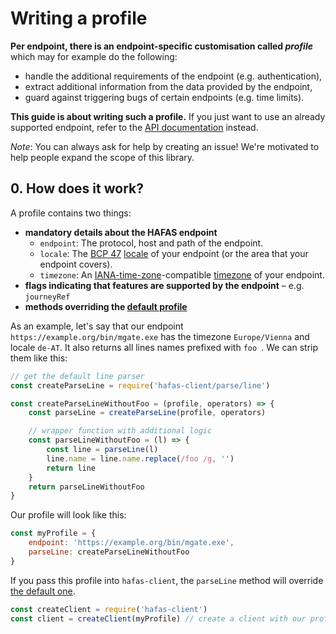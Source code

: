 # Writing a profile

**Per endpoint, there is an endpoint-specific customisation called *profile*** which may for example do the following:

- handle the additional requirements of the endpoint (e.g. authentication),
- extract additional information from the data provided by the endpoint,
- guard against triggering bugs of certain endpoints (e.g. time limits).

**This guide is about writing such a profile.** If you just want to use an already supported endpoint, refer to the [API documentation](index.md) instead.

*Note*: You can always ask for help by creating an issue! We're motivated to help people expand the scope of this library.

## 0. How does it work?

A profile contains two things:

- **mandatory details about the HAFAS endpoint**
	- `endpoint`: The protocol, host and path of the endpoint.
	- `locale`: The [BCP 47](https://en.wikipedia.org/wiki/IETF_language_tag) [locale](https://en.wikipedia.org/wiki/Locale_(computer_software)) of your endpoint (or the area that your endpoint covers).
	- `timezone`: An [IANA-time-zone](https://www.iana.org/time-zones)-compatible [timezone](https://en.wikipedia.org/wiki/Time_zone) of your endpoint.
- **flags indicating that features are supported by the endpoint** – e.g. `journeyRef`
- **methods overriding the [default profile](../lib/default-profile.js)**

As an example, let's say that our endpoint `https://example.org/bin/mgate.exe` has the timezone `Europe/Vienna` and locale `de-AT`. It also returns all lines names prefixed with `foo `. We can strip them like this:

```js
// get the default line parser
const createParseLine = require('hafas-client/parse/line')

const createParseLineWithoutFoo = (profile, operators) => {
	const parseLine = createParseLine(profile, operators)

	// wrapper function with additional logic
	const parseLineWithoutFoo = (l) => {
		const line = parseLine(l)
		line.name = line.name.replace(/foo /g, '')
		return line
	}
	return parseLineWithoutFoo
}
```

Our profile will look like this:

```js
const myProfile = {
	endpoint: 'https://example.org/bin/mgate.exe',
	parseLine: createParseLineWithoutFoo
}
```

If you pass this profile into `hafas-client`, the `parseLine` method will override [the default one](../parse/line.js).

```js
const createClient = require('hafas-client')
const client = createClient(myProfile) // create a client with our profile
```
